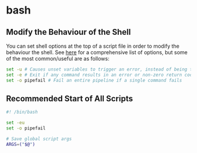 # bash

## Modify the Behaviour of the Shell

You can set shell options at the top of a script file in order to modify the behaviour the shell. See [here](https://www.gnu.org/software/bash/manual/html_node/The-Set-Builtin.html) for a comprehensive list of options, but some of the most common/useful are as follows:

```bash
set -u # Causes unset variables to trigger an error, instead of being treated as just an empty variable
set -e # Exit if any command results in an error or non-zero return code
set -o pipefail # Fail an entire pipeline if a single command fails
```

## Recommended Start of All Scripts

```bash
#! /bin/bash

set -eu
set -o pipefail

# Save global script args
ARGS=("$@")

```
